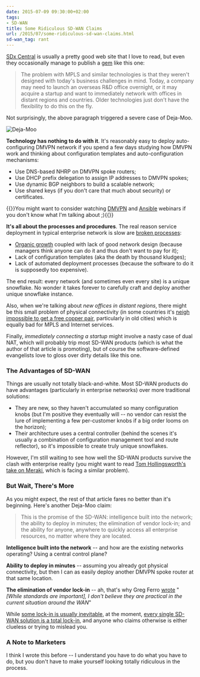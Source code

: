 ```yaml
---
date: 2015-07-09 09:30:00+02:00
tags:
- SD-WAN
title: Some Ridiculous SD-WAN Claims
url: /2015/07/some-ridiculous-sd-wan-claims.html
sd-wan_tag: rant
---
```

[SDx Central](https://www.sdxcentral.com/) is usually a pretty good web site that I love to read, but even they occasionally manage to publish a [gem](https://www.sdxcentral.com/articles/contributed/sd-wan-disrupt-enterprise-networking-jeff-vance/2015/07/) like this one:

> The problem with MPLS and similar technologies is that they weren't designed with today's business challenges in mind. Today, a company may need to launch an overseas R&D office overnight, or it may acquire a startup and want to immediately network with offices in distant regions and countries. Older technologies just don't have the flexibility to do this on the fly.

Not surprisingly, the above paragraph triggered a severe case of Deja-Moo.
<!--more-->
![Deja-Moo](/2021/01/deja-moo.jpg)

**Technology has nothing to do with it**. It's reasonably easy to deploy auto-configuring DMVPN network if you spend a few days studying how DMVPN work and thinking about configuration templates and auto-configuration mechanisms:

-   Use DNS-based NHRP on DMVPN spoke routers;
-   Use DHCP prefix delegation to assign IP addresses to DMVPN spokes;
-   Use dynamic BGP neighbors to build a scalable network;
-   Use shared keys (if you don't care that much about security) or certificates.

{{<note info>}}You might want to consider watching [DMVPN](http://www.ipspace.net/DMVPN_trilogy) and [Ansible](http://www.ipspace.net/Using_Ansible,_YAML_and_Jinja2) webinars if you don't know what I'm talking about ;){{</note>}}

**It's all about the processes and procedures**. The real reason service deployment in typical enterprise network is slow are [broken processes](http://blog.ipspace.net/2014/09/youve-been-doing-same-thing-for-last-20.html):

-   [Organic growth](#/media/File:Chabolas_a_plomo.jpg) coupled with lack of good network design (because managers think anyone can do it and thus don't want to pay for it);
-   Lack of configuration templates (aka the death by thousand kludges);
-   Lack of automated deployment processes (because the software to do it is supposedly too expensive).

The end result: every network (and sometimes even every site) is a unique snowflake. No wonder it takes forever to carefully craft and deploy another unique snowflake instance.

Also, when we're talking about *new offices in distant regions*, there might be this small problem of physical connectivity (in some countries it's [neigh impossible to get a free copper pair](http://farm4.static.flickr.com/3549/3409369082_4fcfbbbe8b_o.jpg), particularly in old cities) which is equally bad for MPLS and Internet services.

Finally, *immediately connecting a startup* might involve a nasty case of dual NAT, which will probably trip most SD-WAN products (which is what the author of that article is promoting), but of course the software-defined evangelists love to gloss over dirty details like this one.

### The Advantages of SD-WAN

Things are usually not totally black-and-white. Most SD-WAN products do have advantages (particularly in enterprise networks) over more traditional solutions:

-   They are new, so they haven't accumulated so many configuration knobs (but I'm positive they eventually will -- no vendor can resist the lure of implementing a few per-customer knobs if a big order looms on the horizon);
-   Their architecture uses a central controller (behind the scenes it's usually a combination of configuration management tool and route reflector), so it's impossible to create truly unique snowflakes.

However, I'm still waiting to see how well the SD-WAN products survive the clash with enterprise reality (you might want to read [Tom Hollingsworth's take on Meraki](http://networkingnerd.net/2015/07/07/meraki-will-never-be-a-large-enterprise-solution/), which is facing a similar problem).

### But Wait, There's More

As you might expect, the rest of that article fares no better than it's beginning. Here's another Deja-Moo claim:

> This is the promise of the SD-WAN: intelligence built into the network; the ability to deploy in minutes; the elimination of vendor lock-in; and the ability for anyone, anywhere to quickly access all enterprise resources, no matter where they are located.

**Intelligence built into the network** -- and how are the existing networks operating? Using a central control plane?

**Ability to deploy in minutes** -- assuming you already got physical connectivity, but then I can as easily deploy another DMVPN spoke router at that same location.

**The elimination of vendor lock-in** -- ah, that's why Greg Ferro [wrote](http://etherealmind.com/concerns-about-sd-wan-standards-and-interoperability/) "*\[While standards are important\], I don't believe they are practical in the current situation around the WAN*"

While [some lock-in is usually inevitable](http://blog.ipspace.net/2015/01/lock-in-is-inevitable-get-used-to-it.html), at the moment, [every single SD-WAN solution is a total lock-in](http://blog.ipspace.net/2015/06/software-defined-wanwell-orchestrated.html), and anyone who claims otherwise is either clueless or trying to mislead you.

### A Note to Marketers

I think I wrote this before -- I understand you have to do what you have to do, but you don't have to make yourself looking totally ridiculous in the process.
